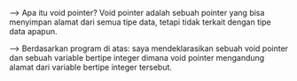 --> Apa itu void pointer?
Void pointer adalah sebuah pointer yang bisa menyimpan alamat dari semua tipe data, tetapi tidak terkait dengan tipe data apapun.


--> Berdasarkan program di atas:
saya mendeklarasikan sebuah void pointer dan sebuah variable bertipe integer dimana void pointer mengandung alamat dari variable bertipe integer tersebut.
